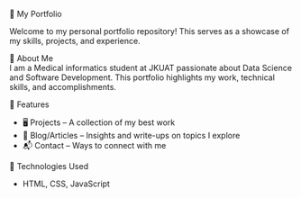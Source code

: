  🚀 My Portfolio  

Welcome to my personal portfolio repository! This serves as a showcase of my skills, projects, and experience.  

 🔹 About Me  
I am a Medical informatics student at JKUAT passionate about Data Science and Software Development. This portfolio highlights my work, technical skills, and accomplishments.  

 🔹 Features  
- 🖥️ Projects – A collection of my best work  
- 📜 Blog/Articles – Insights and write-ups on topics I explore  
- 📬 Contact – Ways to connect with me  

 🔹 Technologies Used  
- HTML, CSS, JavaScript

